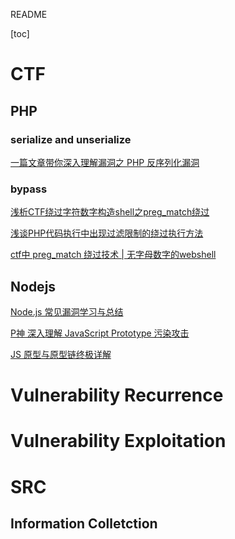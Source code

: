 README



[toc]



# CTF

## PHP

### serialize and unserialize

[一篇文章带你深入理解漏洞之 PHP 反序列化漏洞](https://www.k0rz3n.com/2018/11/19/%E4%B8%80%E7%AF%87%E6%96%87%E7%AB%A0%E5%B8%A6%E4%BD%A0%E6%B7%B1%E5%85%A5%E7%90%86%E8%A7%A3PHP%E5%8F%8D%E5%BA%8F%E5%88%97%E5%8C%96%E6%BC%8F%E6%B4%9E/)



### bypass

[浅析CTF绕过字符数字构造shell之preg_match绕过](https://www.secpulse.com/archives/150314.html)

[浅谈PHP代码执行中出现过滤限制的绕过执行方法](https://blog.csdn.net/mochu7777777/article/details/104631142)

[ctf中 preg_match 绕过技术 | 无字母数字的webshell](https://www.cnblogs.com/v01cano/p/11736722.html)

## Nodejs

[Node.js 常见漏洞学习与总结](https://xz.aliyun.com/t/7184)

[P神 深入理解 JavaScript Prototype 污染攻击](https://www.leavesongs.com/PENETRATION/javascript-prototype-pollution-attack.html)

[JS 原型与原型链终极详解](https://www.jianshu.com/p/dee9f8b14771)



# Vulnerability Recurrence







# Vulnerability Exploitation





# SRC

## Information Colletction







